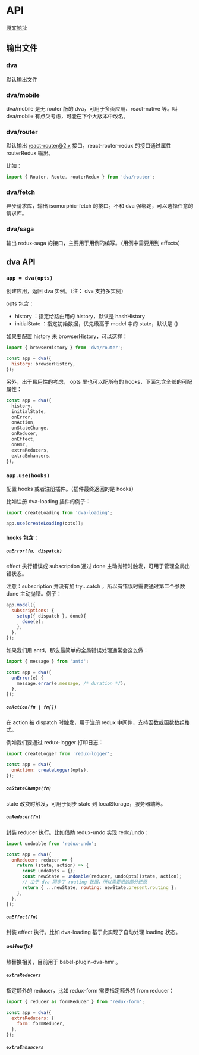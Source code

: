# API

[原文地址](https://github.com/dvajs/dva/blob/master/docs/API_zh-CN.md)

## 输出文件

### dva

默认输出文件

### dva/mobile

dva/mobile 是无 router 版的 dva，可用于多页应用、react-native 等。叫 dva/mobile 有点欠考虑，可能在下个大版本中改名。

### dva/router

默认输出 react-router@2.x 接口，react-router-redux 的接口通过属性 routerRedux 输出。

比如：

```js
import { Router, Route, routerRedux } from 'dva/router';
```

### dva/fetch

异步请求库，输出 isomorphic-fetch 的接口。不和 dva 强绑定，可以选择任意的请求库。

### dva/saga

输出 redux-saga 的接口，主要用于用例的编写。（用例中需要用到 effects）

## dva API

### `app = dva(opts)`

创建应用，返回 dva 实例。（注： dva 支持多实例）

opts 包含：
* history ：指定给路由用的 history，默认是 hashHistory
* initialState ：指定初始数据，优先级高于 model 中的 state，默认是 {}

如果要配置 history 未 browserHistory，可以这样：

```js
import { browserHistory } from 'dva/router';

const app = dva({
  history: browserHistory,
});
```

另外，出于易用性的考虑， opts 里也可以配所有的 hooks，下面包含全部的可配属性：

```js
const app = dva({
  history,
  initialState,
  onError,
  onAction,
  onStateChange,
  onReducer,
  onEffect,
  onHmr,
  extraReducers,
  extraEnhancers,
});
```

### `app.use(hooks)`

配置 hooks 或者注册插件。（插件最终返回的是 hooks）

比如注册 dva-loading 插件的例子：

```js
import createLoading from 'dva-loading';

app.use(createLoading(opts));
```

#### hooks 包含：

##### `onError(fn, dispatch)`

effect 执行错误或 subscription 通过 done 主动抛错时触发，可用于管理全局出错状态。

注意：subscription 并没有加 try...catch ，所以有错误时需要通过第二个参数 done 主动抛错。例子：

```js
app.model({
  subscriptions: {
    setup({ dispatch }, done){
      done(e);
    },
  },
});
```

如果我们用 antd，那么最简单的全局错误处理通常会这么做：

```js
import { message } from 'antd';

const app = dva({
  onError(e) {
    message.errar(e.message, /* duration */);
  },
});
```

##### `onAction(fn | fn[])`

在 action 被 dispatch 时触发，用于注册 redux 中间件，支持函数或函数数组格式。

例如我们要通过 redux-logger 打印日志：

```js
import createLogger from 'redux-logger';

const app = dva({
  onAction: createLogger(opts),
});
```

##### `onStateChange(fn)`

state 改变时触发，可用于同步 state 到 localStorage，服务器端等。

##### `onReducer(fn)`

封装 reducer 执行。比如借助 redux-undo 实现 redo/undo：

```js
import undoable from 'redux-undo';

const app = dva({
  onReducer: reducer => {
    return (state, action) => {
      const undoOpts = {};
      const newState = undoable(reducer, undoOpts)(state, action);
      // 由于 dva 同步了 routing 数据，所以需要把这部分还原
      return { ...newState, routing: newState.present.routing };
    },
  },
});
```

##### `onEffect(fn)`

封装 effect 执行。比如 dva-loading 基于此实现了自动处理 loading 状态。

##### onHmr(fn)

热替换相关，目前用于 babel-plugin-dva-hmr 。

##### `extraReducers`

指定额外的 reducer，比如 redux-form 需要指定额外的 from reducer：

```js
import { reducer as formReducer } from 'redux-form';

const app = dva({
  extraReducers: {
    form: formReducer,
  },
});
```

##### `extraEnhancers`

